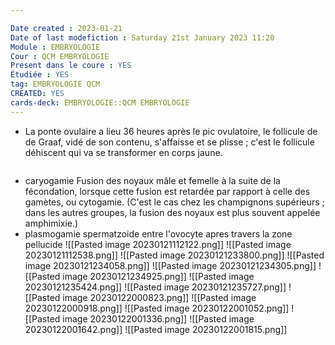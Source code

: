 ```yaml
---

Date created : 2023-01-21
Date of last modefiction : Saturday 21st January 2023 11:20
Module : EMBRYOLOGIE
Cour : QCM EMBRYOLOGIE 
Present dans le coure : YES
Étudiée : YES
tag: EMBRYOLOGIE QCM
CREATED: YES
cards-deck: EMBRYOLOGIE::QCM EMBRYOLOGIE 
---
```

- La ponte ovulaire a lieu 36 heures après le pic ovulatoire, le follicule de de Graaf, vidé de son contenu, s'affaisse et se plisse ; c'est le follicule déhiscent qui va se transformer en corps jaune.
```toc
```
- caryogamie Fusion des noyaux mâle et femelle à la suite de la fécondation, lorsque cette fusion est retardée par rapport à celle des gamètes, ou cytogamie. (C'est le cas chez les champignons supérieurs ; dans les autres groupes, la fusion des noyaux est plus souvent appelée amphimixie.)
- plasmogamie spermatzoide entre l'ovocyte apres travers la zone pellucide 
![[Pasted image 20230121112122.png]]
![[Pasted image 20230121112538.png]]
![[Pasted image 20230121233800.png]]
![[Pasted image 20230121234058.png]]
![[Pasted image 20230121234305.png]]
![[Pasted image 20230121234925.png]]
![[Pasted image 20230121235424.png]]
![[Pasted image 20230121235727.png]]
![[Pasted image 20230122000823.png]]
![[Pasted image 20230122000918.png]]
![[Pasted image 20230122001052.png]]
![[Pasted image 20230122001336.png]]
![[Pasted image 20230122001642.png]]
![[Pasted image 20230122001815.png]]